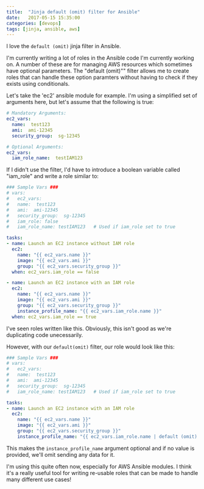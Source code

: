 ```yaml
---
title:  "Jinja default (omit) filter for Ansible"
date:   2017-05-15 15:35:00
categories: [devops]
tags: [jinja, ansible, aws]
---
```


I love the ```default (omit)``` jinja filter in Ansible.

I'm currently writing a lot of roles in the Ansible code I'm currently working on.  A number of these are for managing AWS resources which sometimes have optional parameters.  The "default (omit)"" filter allows me to create roles that can handle these option paramters without having to check if they exists using conditionals.

Let's take the 'ec2' ansible module for example.  I'm using a simplified set of arguments here, but let's assume that the following is true:

```yaml
# Mandatory Arguments:
ec2_vars:
  name:  test123
  ami:  ami-12345
  security_group:  sg-12345

# Optional Arguments:
ec2_vars:
  iam_role_name:  testIAM123

```

If I didn't use the filter, I'd have to introduce a boolean variable called "iam_role" and write a role similar to:

```yaml
### Sample Vars ###
# vars:
#   ec2_vars:
#   name:  test123
#   ami:  ami-12345
#   security_group:  sg-12345
#   iam_role: false
#   iam_role_name: testIAM123   # Used if iam_role set to true

tasks:
- name: Launch an EC2 instance without IAM role
  ec2:
    name: "{{ ec2_vars.name }}"
    image: "{{ ec2_vars.ami }}"
    group: "{{ ec2_vars.security_group }}"
  when: ec2_vars.iam_role == false

- name: Launch an EC2 instance with an IAM role
  ec2:
    name: "{{ ec2_vars.name }}"
    image: "{{ ec2_vars.ami }}"
    group: "{{ ec2_vars.security_group }}"
    instance_profile_name: "{{ ec2_vars.iam_role.name }}"
  when: ec2_vars.iam_role == true

```

I've seen roles written like this.  Obviously, this isn't good as we're duplicating code unecessarily.

However, with our ```default(omit)``` filter, our role would look like this:

```yaml
### Sample Vars ###
# vars:
#   ec2_vars:
#   name:  test123
#   ami:  ami-12345
#   security_group:  sg-12345
#   iam_role_name: testIAM123   # Used if iam_role set to true

tasks:
- name: Launch an EC2 instance with an IAM role
  ec2:
    name: "{{ ec2_vars.name }}"
    image: "{{ ec2_vars.ami }}"
    group: "{{ ec2_vars.security_group }}"
    instance_profile_name: "{{ ec2_vars.iam_role.name | default (omit) }}"

```

This makes the ```instance_profile_name``` argument optional and if no value is provided, we'll omit sending any data for it.

I'm using this quite often now, especially for AWS Ansible modules.  I think it's a really useful tool for writing re-usable roles that can be made to handle many different use cases!
